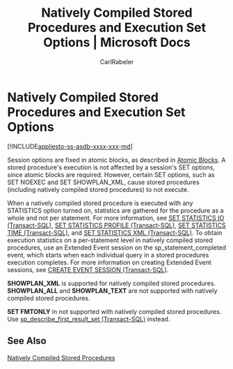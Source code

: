 ﻿---
title: "Natively Compiled Stored Procedures and Execution Set Options | Microsoft Docs"
ms.custom: ""
ms.date: "10/26/2017"
ms.prod: sql
ms.prod_service: "database-engine, sql-database"
ms.component: "in-memory-oltp"
ms.reviewer: ""
ms.suite: "sql"
ms.technology: in-memory-oltp
ms.tgt_pltfrm: ""
ms.topic: conceptual
ms.assetid: c1869cf7-9030-4d18-85d6-0e419a4e9af7
caps.latest.revision: 5
author: "CarlRabeler"
ms.author: "carlrab"
manager: craigg
monikerRange: "= azuresqldb-current || >= sql-server-2016 || = sqlallproducts-allversions"
---
# Natively Compiled Stored Procedures and Execution Set Options
[!INCLUDE[appliesto-ss-asdb-xxxx-xxx-md](../../includes/appliesto-ss-asdb-xxxx-xxx-md.md)]

Session options are fixed in atomic blocks, as described in [Atomic Blocks](atomic-blocks-in-native-procedures.md). A stored procedure's execution is not affected by a session's SET options, since atomic blocks are required. However, certain SET options, such as SET NOEXEC and SET SHOWPLAN_XML, cause stored procedures (including natively compiled stored procedures) to not execute.   
  
 When a natively compiled stored procedure is executed with any STATISTICS option turned on, statistics are gathered for the procedure as a whole and not per statement. For more information, see [SET STATISTICS IO &#40;Transact-SQL&#41;](../../t-sql/statements/set-statistics-io-transact-sql.md), [SET STATISTICS PROFILE &#40;Transact-SQL&#41;](../../t-sql/statements/set-statistics-profile-transact-sql.md), [SET STATISTICS TIME &#40;Transact-SQL&#41;](../../t-sql/statements/set-statistics-time-transact-sql.md), and [SET STATISTICS XML &#40;Transact-SQL&#41;](../../t-sql/statements/set-statistics-xml-transact-sql.md). To obtain execution statistics on a per-statement level in natively compiled stored procedures, use an Extended Event session on the sp_statement_completed event, which starts when each individual query in a stored procedures execution completes. For more information on creating Extended Event sessions, see [CREATE EVENT SESSION &#40;Transact-SQL&#41;](../../t-sql/statements/create-event-session-transact-sql.md).  
  
 **SHOWPLAN_XML** is supported for natively compiled stored procedures. **SHOWPLAN_ALL** and **SHOWPLAN_TEXT** are not supported with natively compiled stored procedures.  
  
 **SET FMTONLY** in not supported with natively compiled stored procedures. Use [sp_describe_first_result_set &#40;Transact-SQL&#41;](../../relational-databases/system-stored-procedures/sp-describe-first-result-set-transact-sql.md) instead.  
  
## See Also  
 [Natively Compiled Stored Procedures](../../relational-databases/in-memory-oltp/natively-compiled-stored-procedures.md)  
  
  
